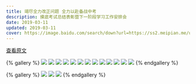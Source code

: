 ```yaml
---
title: 竭尽全力改正问题 全力以赴备战中考
description: 摸底考试总结表彰暨下一阶段学习工作安排会
date: 2019-03-11
updated: 2019-03-11
cover: https://image.baidu.com/search/down?url=https://ss2.meipian.me/users/16033976/e3d1f216b4914628b39dabd69f0dcccd.jpg?imageView2/2/w/640/
---
```


[查看原文](https://www.meipian.cn/1yvhpwmp)

{% gallery %}
![](https://image.baidu.com/search/down?url=https://ss2.meipian.me/users/16033976/1cbca1efcd1c4939804b44c96fc4616f.jpg)
![](https://image.baidu.com/search/down?url=https://ss2.meipian.me/users/16033976/e3d1f216b4914628b39dabd69f0dcccd.jpg)
![](https://image.baidu.com/search/down?url=https://ss2.meipian.me/users/16033976/e3d1f216b4914628b39dabd69f0dcccd.jpg)
![](https://image.baidu.com/search/down?url=https://ss2.meipian.me/users/16033976/26d15ff898854d94b170c1c6da49e6bb.jpg)
![](https://image.baidu.com/search/down?url=https://ss2.meipian.me/users/16033976/85c7738e39e145c4b9c1bd79a2cb6442.jpg)
![](https://image.baidu.com/search/down?url=https://ss2.meipian.me/users/16033976/85c7738e39e145c4b9c1bd79a2cb6442.jpg)
![](https://image.baidu.com/search/down?url=https://ss2.meipian.me/users/16033976/4b7b8118d7104ebc82426b84261f5a69.jpg)
![](https://image.baidu.com/search/down?url=https://ss2.meipian.me/users/16033976/71382e3fc803408f9c224bd48f117cb7.jpg)
![](https://image.baidu.com/search/down?url=https://ss2.meipian.me/users/16033976/de1ded3255044356a14c6c0c5d1bf293.jpg)
![](https://image.baidu.com/search/down?url=https://ss2.meipian.me/users/16033976/31f619b450204f2e92157e5821cd4437.jpg)
![](https://image.baidu.com/search/down?url=https://ss2.meipian.me/users/16033976/a4e4c83a550942b7a8b9b5c3365dec4d.jpg)
![](https://image.baidu.com/search/down?url=https://ss2.meipian.me/users/16033976/1adb0ce71b2b4272b1134dd893e4f755.jpg)
![](https://image.baidu.com/search/down?url=https://ss2.meipian.me/users/16033976/cb6beddb911b41b0bd8580e57877746c.jpg)
{% endgallery %}

{% gallery %}
![](https://image.baidu.com/search/down?url=https://ss2.meipian.me/users/16033976/c9e3732260f34c57adb5e29f18b25766.jpg)
![](https://image.baidu.com/search/down?url=https://ss2.meipian.me/users/16033976/daac6a3f58eb4324b99b96fbd619f091.jpg)
![](https://image.baidu.com/search/down?url=https://ss2.meipian.me/users/16033976/71e1f137ba1e403d87052652723863f3.jpg)
{% endgallery %}